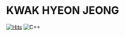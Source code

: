 
# KWAK HYEON JEONG
[![Hits](https://hits.seeyoufarm.com/api/count/incr/badge.svg?url=https%3A%2F%2Fgithub.com%2Fkwakrhkr59&count_bg=%23BDFEFF&title_bg=%2377E7E9&icon=&icon_color=%23E7E7E7&title=hits&edge_flat=false)](https://hits.seeyoufarm.com)
![C++](https://img.shields.io/badge/C++-#00599C.svg?style=for-the-badge&logo=C++&logoColor=White)
